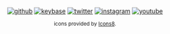 <br>
<div align="center">
  
[![github](https://img.icons8.com/ios/50/000000/github.png)](https://github.com/vladdeSV)
[![keybase](https://img.icons8.com/ios/50/000000/keybase2.png)](https://keybase.io/vladdeSV)
[![twitter](https://img.icons8.com/ios/50/000000/twitter--v1.png)](https://twitter.com/vladdeSV)
[![instagram](https://img.icons8.com/ios/50/000000/instagram.png)](https://www.instagram.com/vladdesv/)
[![youtube](https://img.icons8.com/ios/50/000000/youtube-play--v1.png)](https://www.youtube.com/channel/UC2rTBbXG_NwMVgtnSM0ErgQ)

<sub>icons provided by [Icons8](https://icons8.com/).</sub>

</div>

